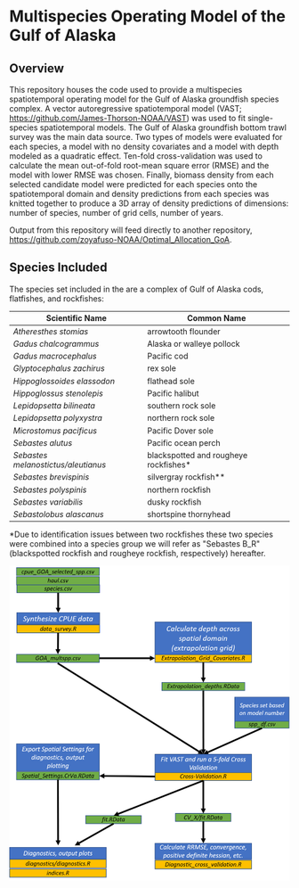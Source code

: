# Multispecies Operating Model of the Gulf of Alaska

## Overview

This repository houses the code used to provide a multispecies spatiotemporal
operating model for the Gulf of Alaska groundfish species complex. A vector
autoregressive spatiotemporal model (VAST; 
https://github.com/James-Thorson-NOAA/VAST) was used to fit single-species 
spatiotemporal models. The Gulf of Alaska groundfish bottom trawl survey was
the main data source. Two types of models were evaluated for each species, 
a model with no density covariates and a model with depth modeled as a 
quadratic effect. Ten-fold cross-validation was used to calculate the mean 
out-of-fold root-mean square error (RMSE) and the model with lower RMSE was
chosen. Finally, biomass density from each selected candidate model were
predicted for each species onto the spatiotemporal domain and density 
predictions from each species was knitted together to produce a 3D array of
density predictions of dimensions: number of species, number of grid cells,
number of years. 

Output from this repository will feed directly to another repository, 
https://github.com/zoyafuso-NOAA/Optimal_Allocation_GoA.

## Species Included

The species set included in the are a complex of Gulf of Alaska cods, 
flatfishes, and rockfishes:

| Scientific Name                     | Common Name                           |
|-------------------------------------|---------------------------------------|
| *Atheresthes stomias*               | arrowtooth flounder                   |
| *Gadus chalcogrammus*               | Alaska or walleye pollock             |
| *Gadus macrocephalus*               | Pacific cod                           |
| *Glyptocephalus zachirus*           | rex sole                              |
| *Hippoglossoides elassodon*         | flathead sole                         |
| *Hippoglossus stenolepis*           | Pacific halibut                       |
| *Lepidopsetta bilineata*            | southern rock sole                    |
| *Lepidopsetta polyxystra*           | northern rock sole                    |
| *Microstomus pacificus*             | Pacific Dover sole                    |
| *Sebastes alutus*                   | Pacific ocean perch                   |
| *Sebastes melanostictus/aleutianus* | blackspotted and rougheye rockfishes* |
| *Sebastes brevispinis*              | silvergray rockfish**                 |
| *Sebastes polyspinis*               | northern rockfish                     |
| *Sebastes variabilis*               | dusky rockfish                        |
| *Sebastolobus alascanus*            | shortspine thornyhead                 |

*Due to identification issues between two rockfishes these two species were 
combined into a species group we will refer as "Sebastes B_R" (blackspotted 
rockfish and rougheye rockfish, respectively) hereafter. 

![](graphics/Workflow.png)
